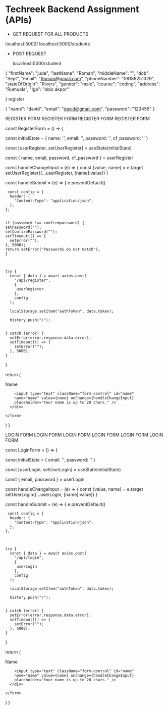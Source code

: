 # Techreek Backend Assignment (APIs)

* GET REQUEST FOR ALL PRODUCTS

localhost:5000/
localhost:5000/students





* POST REQUEST

  localhost:5000/student
  
{
    "firstName": "jude",
    "lastName": "Roman",
    "middleName": "",
    "dob": "Sept",
    "email": "Roman@gmail.com",
    "phoneNumber": "08188251329",
    "stateOfOrigin": "Rivers",
    "gender": "male",
    "course": "coding",
    "address": "Rumuola",
    "lga": "obio akpor"

}
register 

{
    "name": "david",
    "email": "david@gmail.com",
    "password": "123456"
}




REGISTER FORM   REGISTER FORM     REGISTER FORM     REGISTER FORM 

const RegisterForm = () => {

  const initialState = { 
    name: '', email: '', password: '', cf_password: '' 
  }

  const [userRegister, setUserRegister] = useState(initialState)

  const { name, email, password, cf_password } = userRegister



  const handleChangeInput = (e) => {
    const {value, name} = e.target
    setUserRegister({...userRegister, [name]:value})
  }

  const handleSubmit = (e) => {
    e.preventDefault()


     const config = {
      header: {
        "Content-Type": "application/json",
      },
    };


    if (password !== confirmpassword) {
    setPassword("");
    setConfirmPassword("");
    setTimeout(() => {
      setError("");
    }, 5000);
    return setError("Passwords do not match");
    }



    try {
      const { data } = await axios.post(
        "/api/register",
        {
         userRegister
        },
        config
      );

      localStorage.setItem("authToken", data.token);

      history.push("/");


    } catch (error) {
      setError(error.response.data.error);
      setTimeout(() => {
        setError("");
      }, 5000);
    }





    
  }

  return (
    <form onSubmit={handleSubmit}>
      <div className="form-group mb-3">
        <label htmlFor="name" className="form-label">Name</label>

        <input type="text" className="form-control" id="name"
        name="name" value={name} onChange={handleChangeInput}
        placeholder="Your name is up to 20 chars." />
      </div>

    </form>
  )
}





LOGIN FORM LOGIN FORM    LOGIN FORM    LOGIN FORM    LOGIN FORM    LOGIN FORM



const LoginForm = () => {

  const initialState = { 
     email: '', password: '' 
  }

  const [userLogin, setUserLogin] = useState(initialState)

  const {  email, password } = userLogin



  const handleChangeInput = (e) => {
    const {value, name} = e.target
    setUserLogin({...userLogin, [name]:value})
  }

  const handleSubmit = (e) => {
    e.preventDefault()


     const config = {
      header: {
        "Content-Type": "application/json",
      },
    };



    try {
      const { data } = await axios.post(
        "/api/login",
        {
         userLogin
        },
        config
      );

      localStorage.setItem("authToken", data.token);

      history.push("/");


    } catch (error) {
      setError(error.response.data.error);
      setTimeout(() => {
        setError("");
      }, 5000);
    }



  }

  return (
    <form onSubmit={handleSubmit}>
      <div className="form-group mb-3">
        <label htmlFor="name" className="form-label">Name</label>

        <input type="text" className="form-control" id="name"
        name="name" value={name} onChange={handleChangeInput}
        placeholder="Your name is up to 20 chars." />
      </div>

    </form>
  )
}